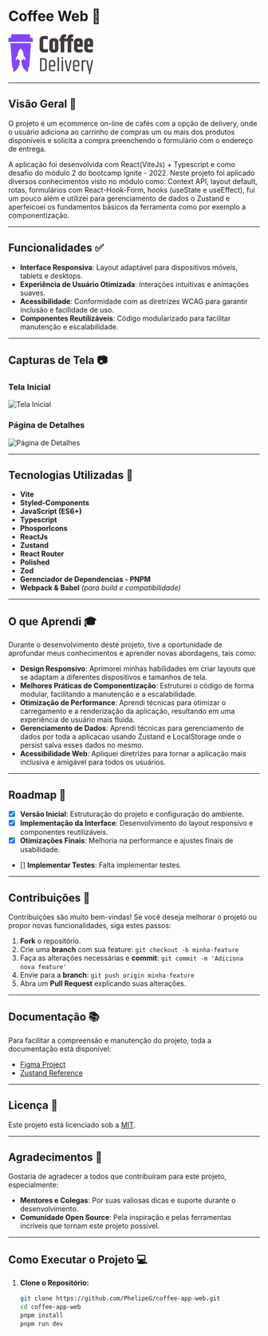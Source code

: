 # Coffee Web :rocket:

![Logo do Projeto](https://raw.githubusercontent.com/tavareshenrique/ignite-reactjs-challenge-02-coffee-delivery/495cc5aa91e78c394a507eb389ca72fb389fb499/src/assets/img/logo.svg "Logo do Projeto")

---

## Visão Geral :eyes:

O projeto é um ecommerce on-line de cafés com a opção de delivery, onde o usuário adiciona ao carrinho de compras um ou mais dos produtos disponíveis e solicita a compra preenchendo o formulário com o endereço de entrega.

A aplicação foi desenvolvida com React(ViteJs) + Typescript e como desafio do módulo 2 do bootcamp Ignite - 2022. Neste projeto foi aplicado diversos conhecimentos visto no módulo como: Context API, layout default, rotas, formulários com React-Hook-Form, hooks (useState e useEffect), fui um pouco além e utilizei para gerenciamento de dados o Zustand e aperfeicoei os fundamentos básicos da ferramenta como por exemplo a componentização.

---

## Funcionalidades :white_check_mark:

- **Interface Responsiva**: Layout adaptável para dispositivos móveis, tablets e desktops.
- **Experiência de Usuário Otimizada**: Interações intuitivas e animações suaves.
- **Acessibilidade**: Conformidade com as diretrizes WCAG para garantir inclusão e facilidade de uso.
- **Componentes Reutilizáveis**: Código modularizado para facilitar manutenção e escalabilidade.

---

## Capturas de Tela :camera:

### Tela Inicial

![Tela Inicial](https://github.com/user-attachments/assets/3fe60f6e-a9aa-41da-a2d3-b05b53b86dd8 "Tela Inicial da Aplicação")

### Página de Detalhes

![Página de Detalhes](https://github.com/user-attachments/assets/97a4827b-8fe6-4fce-8fae-30ca0f7cd798 "Página de Detalhes da Aplicação")

---

## Tecnologias Utilizadas :wrench:

- **Vite**
- **Styled-Components**
- **JavaScript (ES6+)**
- **Typescript**
- **PhosporIcons**
- **ReactJs**
- **Zustand**
- **React Router**
- **Polished**
- **Zod**
- **Gerenciador de Dependencias - PNPM**
- **Webpack & Babel** _(para build e compatibilidade)_

---

## O que Aprendi :mortar_board:

Durante o desenvolvimento deste projeto, tive a oportunidade de aprofundar meus conhecimentos e aprender novas abordagens, tais como:

- **Design Responsivo**: Aprimorei minhas habilidades em criar layouts que se adaptam a diferentes dispositivos e tamanhos de tela.
- **Melhores Práticas de Componentização**: Estruturei o código de forma modular, facilitando a manutenção e a escalabilidade.
- **Otimização de Performance**: Aprendi técnicas para otimizar o carregamento e a renderização da aplicação, resultando em uma experiência de usuário mais fluida.
- **Gerenciamento de Dados**: Aprendi técnicas para gerenciamento de dados por toda a aplicacao usando Zustand e LocalStorage onde o persist salva esses dados no mesmo.
- **Acessibilidade Web**: Apliquei diretrizes para tornar a aplicação mais inclusiva e amigável para todos os usuários.

---

## Roadmap :dart:

- [x] **Versão Inicial**: Estruturação do projeto e configuração do ambiente.
- [x] **Implementação da Interface**: Desenvolvimento do layout responsivo e componentes reutilizáveis.
- [x] **Otimizações Finais**: Melhoria na performance e ajustes finais de usabilidade.
- [] **Implementar Testes**: Falta implementar testes.

---

## Contribuições :handshake:

Contribuições são muito bem-vindas! Se você deseja melhorar o projeto ou propor novas funcionalidades, siga estes passos:

1. **Fork** o repositório.
2. Crie uma **branch** com sua feature: `git checkout -b minha-feature`
3. Faça as alterações necessárias e **commit**: `git commit -m 'Adiciona nova feature'`
4. Envie para a **branch**: `git push origin minha-feature`
5. Abra um **Pull Request** explicando suas alterações.

---

## Documentação :books:

Para facilitar a compreensão e manutenção do projeto, toda a documentação está disponível:

- [Figma Project](<https://www.figma.com/design/WZ9tcZQCD49RA6zVIIYiwm/Coffee-Delivery-%E2%80%A2-Desafio-React-(Copy)?node-id=2-12&p=f&t=aay1u3LGvpZiKkK1-0>)
- [Zustand Reference](https://zustand-demo.pmnd.rs/)

---

## Licença :scroll:

Este projeto está licenciado sob a [MIT](LICENSE).

---

## Agradecimentos :clap:

Gostaria de agradecer a todos que contribuíram para este projeto, especialmente:

- **Mentores e Colegas**: Por suas valiosas dicas e suporte durante o desenvolvimento.
- **Comunidade Open Source**: Pela inspiração e pelas ferramentas incríveis que tornam este projeto possível.

---

## Como Executar o Projeto :computer:

1. **Clone o Repositório:**

   ```bash
   git clone https://github.com/PhelipeG/coffee-app-web.git
   cd coffee-app-web
   pnpm install
   pnpm run dev
   ```
